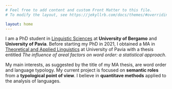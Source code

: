 ```yaml
---
# Feel free to add content and custom Front Matter to this file.
# To modify the layout, see https://jekyllrb.com/docs/themes/#overriding-theme-defaults

layout: home
---
```


I am a PhD student in [Linguistic Sciences](https://phd-sl.unibg.it/en/program) at **University of Bergamo** and **University of Pavia**. Before starting my PhD in 2021, I obtained a MA in [Theoretical and Applied Linguistics](https://studiumanistici.unipv.it/?pagina=p&titolo=CdLM-Linguistica-teorica) at University of Pavia with a thesis entitled *The influence of areal factors on word order: a statistical approach*.

My main interests, as suggested by the title of my MA thesis, are word order and language typology. My current project is focused on **semantic roles** from a **typological point of view**. I believe in **quantitave methods** applied to the analysis of languages.

